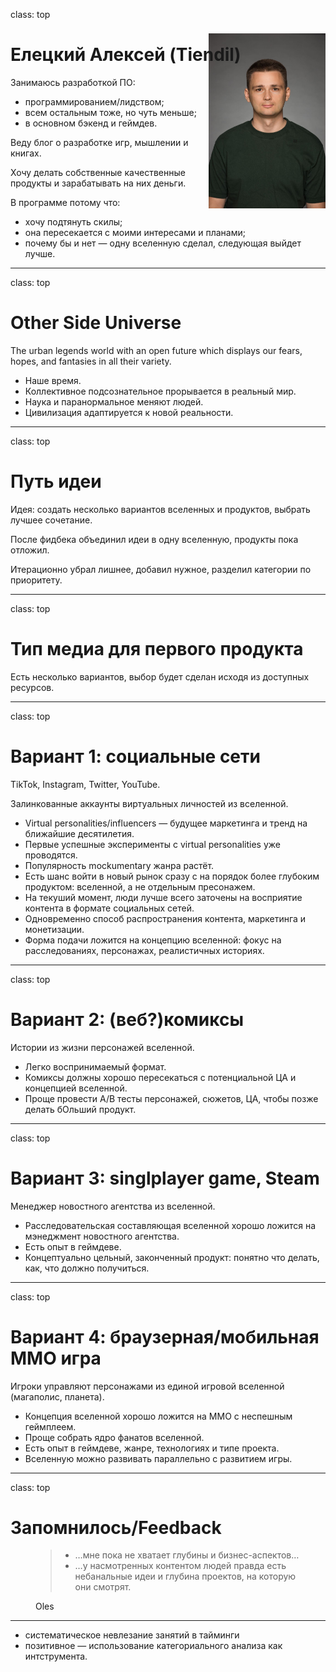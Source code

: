 class: top

# Елецкий Алексей (Tiendil)

<img src="./avatara.jpg" style="height: 20em; float: right; margin-top: -5em;"/>

Занимаюсь разработкой ПО:

- программированием/лидством;
- всем остальным тоже, но чуть меньше;
- в основном бэкенд и геймдев.

Веду блог о разработке игр, мышлении и книгах.

Хочу делать собственные качественные продукты и зарабатывать на них деньги.

В программе потому что:

- хочу подтянуть скилы;
- она пересекается с моими интересами и планами;
- почему бы и нет — одну вселенную сделал, следующая выйдет лучше.

<!-- Написать 3 предложения о себе. "Занимаюсь/увлекаюсь [тем-то], когда вырасту хочу делать [то-то], в программе потому что [вот так вот]".   -->

---
class: top

# Other Side Universe

The urban legends world with an open future which displays our fears, hopes, and fantasies in all their variety.

- Наше время.
- Коллективное подсознательное прорывается в реальный мир.
- Наука и паранормальное меняют людей.
- Цивилизация адаптируется к новой реальности.

<!-- Слайд 2: Написать одно-два предложения про то самое за что мы бились на прошлой неделе "что за парк я строю и какой в нем главный аттракцион". "Я строю Sci-Fi вселенную в недалеком будущем, в которую из пространственно-временной аномалии постоянно валится всякая дичь".-->

---
class: top

# Путь идеи

Идея: создать несколько вариантов вселенных и продуктов, выбрать лучшее сочетание.

После фидбека объединил идеи в одну вселенную, продукты пока отложил.

Итерационно убрал лишнее, добавил нужное, разделил категории по приоритету.

<!-- Слайд 3: Написать несколько предложений о том как изменилась ваша идея или отношение к ней/взгляд на нее (или как идеи не было вообще) с начала программы до сегодняшнего дня. Если вы нихера не поняли, ничего не изменилось, или стало только хуже - это тоже результат. Не надо выдумывать успехи, мы не на заседании правительства. -->

---
class: top

# Тип медиа для первого продукта

Есть несколько вариантов, выбор будет сделан исходя из доступных ресурсов.

<!-- Слайд 4: Написать одно-два предложения о том в каком типе медиа хотите реализовывать эту вселенную (игра, кино, комикс и так далее) и почему. Возможно, есть какие-то аспекты вселенной, которые прямо просятся на реализацию в каком-то типе медиа (типа важная идея вашей вселенной выглядит как готовая игровая механика). -->

---
class: top

# Вариант 1: социальные сети

TikTok, Instagram, Twitter, YouTube.

Залинкованные аккаунты виртуальных личностей из вселенной.

- Virtual personalities/influencers — будущее маркетинга и тренд на ближайшие десятилетия.
- Первые успешные эксперименты с virtual personalities уже проводятся.
- Популярность mockumentary жанра растёт.
- Есть шанс войти в новый рынок сразу с на порядок более глубоким продуктом: вселенной, а не отдельным пресонажем.
- На текуший момент, люди лучше всего заточены на восприятие контента в формате социальных сетей.
- Одновременно способ распространения контента, маркетинга и монетизации.
- Форма подачи ложится на концепцию вселенной: фокус на расследованиях, персонажах, реалистичных историях.

---
class: top

# Вариант 2: (веб?)комиксы

Истории из жизни персонажей вселенной.

- Легко воспринимаемый формат.
- Комиксы должны хорошо пересекаться с потенциальной ЦА и концепцией вселенной.
- Проще провести А/B тесты персонажей, сюжетов, ЦА, чтобы позже делать бОльший продукт.

---
class: top

# Вариант 3: singlplayer game, Steam

Менеджер новостного агентства из вселенной.

- Расследовательская составляющая вселенной хорошо ложится на мэнеджмент новостного агентства.
- Есть опыт в геймдеве.
- Концептуально цельный, законченный продукт: понятно что делать, как, что должно получиться.

---
class: top

# Вариант 4: браузерная/мобильная ММО игра

Игроки управляют персонажами из единой игровой вселенной (магаполис, планета).

- Концепция вселенной хорошо ложится на ММО с неспешным геймплеем.
- Проще собрать ядро фанатов вселенной.
- Есть опыт в геймдеве, жанре, технологиях и типе проекта.
- Вселенную можно развивать параллельно с развитием игры.

---
class: top

# Запомнилось/Feedback

<figure>
  <blockquote>
    <ul>
<li>…мне пока не хватает глубины и бизнес-аспектов…</li>
<li>…у насмотренных контентом людей правда есть небанальные идеи и глубина проектов, на которую они смотрят.</li>
</ul>
</blockquote>
<figcaption>Oles</figcaption>
</figure>

<hr/>

<ul>
<li>систематическое невлезание занятий в тайминги</li>
<li>позитивное — использование категориального анализа как интструмента.</li>
</ul>

<!-- Слайд 5: -->
<!--   5.1. Спрашиваете любого из участников "расскажи мне пжлст любое, что вообще запомнилось (хорошее, плохое, смешное, неожиданное) за прошедшее время на программе. От стикера в чате, до гениальной идеи в вашем же проекте или в обсуждении, или какой-то новой информации про вас самих, про других участников, про программу, про меня (ИЛИ ПОЛЯКОВА). Помещаете ответ на слайд. -->
<!--   5.2. Спрашиваете то же самое у себя. Помещаете ответ на слайд. -->

<!-- Презенташку лучше всего сделать в Google Slides и прилепить ссылку на нее в своей строке в той табличке, которую вы собрали в прошлую субботу -->
